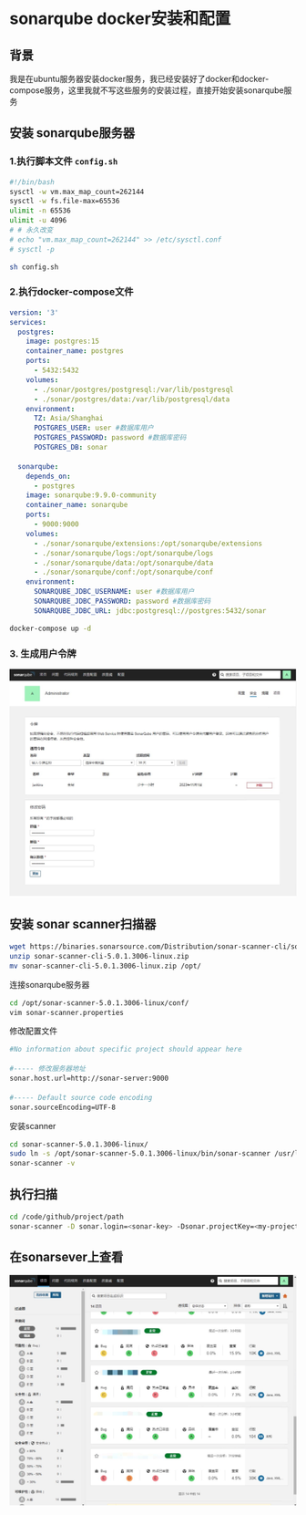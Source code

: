 # sonarqube docker安装和配置

## 背景
我是在ubuntu服务器安装docker服务，我已经安装好了docker和docker-compose服务，这里我就不写这些服务的安装过程，直接开始安装sonarqube服务
## 安装 sonarqube服务器
### 1.执行脚本文件 `config.sh`
```bash
#!/bin/bash
sysctl -w vm.max_map_count=262144
sysctl -w fs.file-max=65536
ulimit -n 65536
ulimit -u 4096
# # 永久改变
# echo "vm.max_map_count=262144" >> /etc/sysctl.conf
# sysctl -p
```
```sh
sh config.sh
```

### 2.执行docker-compose文件
```yaml
version: '3'
services:
  postgres:
    image: postgres:15
    container_name: postgres
    ports:
      - 5432:5432
    volumes:
      - ./sonar/postgres/postgresql:/var/lib/postgresql
      - ./sonar/postgres/data:/var/lib/postgresql/data
    environment:
      TZ: Asia/Shanghai
      POSTGRES_USER: user #数据库用户
      POSTGRES_PASSWORD: password #数据库密码
      POSTGRES_DB: sonar

  sonarqube:
    depends_on:
      - postgres
    image: sonarqube:9.9.0-community
    container_name: sonarqube
    ports:
      - 9000:9000
    volumes:
      - ./sonar/sonarqube/extensions:/opt/sonarqube/extensions
      - ./sonar/sonarqube/logs:/opt/sonarqube/logs
      - ./sonar/sonarqube/data:/opt/sonarqube/data
      - ./sonar/sonarqube/conf:/opt/sonarqube/conf
    environment:
      SONARQUBE_JDBC_USERNAME: user #数据库用户
      SONARQUBE_JDBC_PASSWORD: password #数据库密码
      SONARQUBE_JDBC_URL: jdbc:postgresql://postgres:5432/sonar
```
```sh
docker-compose up -d
```
### 3. 生成用户令牌
![1698896646032.jpg](/images/1698896646032.jpg)  

## 安装 sonar scanner扫描器
```sh
wget https://binaries.sonarsource.com/Distribution/sonar-scanner-cli/sonar-scanner-cli-5.0.1.3006-linux.zip
unzip sonar-scanner-cli-5.0.1.3006-linux.zip
mv sonar-scanner-cli-5.0.1.3006-linux.zip /opt/
```
连接sonarqube服务器
```sh
cd /opt/sonar-scanner-5.0.1.3006-linux/conf/
vim sonar-scanner.properties
```
修改配置文件
```sh
#No information about specific project should appear here

#----- 修改服务器地址
sonar.host.url=http://sonar-server:9000

#----- Default source code encoding
sonar.sourceEncoding=UTF-8
```
安装scanner
```sh
cd sonar-scanner-5.0.1.3006-linux/
sudo ln -s /opt/sonar-scanner-5.0.1.3006-linux/bin/sonar-scanner /usr/local/bin/sonar-scanner
sonar-scanner -v
```

## 执行扫描
```sh
cd /code/github/project/path
sonar-scanner -D sonar.login=<sonar-key> -Dsonar.projectKey=<my-project> -Dsonar.projectName=<my-project-name> -Dsonar.projectVersion=1.0 -Dsonar.sourceEncoding=UTF-8 -Dsonar.java.binaries=target/classes -Dsonar.java.libraries=target/*.jar
```

## 在sonarsever上查看
![1698896917631.jpg](/images/1698896917631.jpg)
